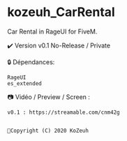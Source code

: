 # kozeuh_CarRental
Car Rental in RageUI for FiveM.

✔️ Version v0.1 No-Release / Private 

🔒 Dépendances:

    RageUI
    es_extended 


📷 Vidéo / Preview / Screen :

    v0.1 : https://streamable.com/cnm42g


    🔖Copyright (C) 2020 KoZeuh 
